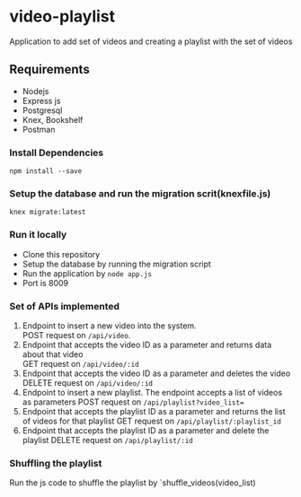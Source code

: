 # video-playlist
Application to add set of videos and creating a playlist with the set of videos

## Requirements
- Nodejs
- Express js
- Postgresql
- Knex, Bookshelf
- Postman

### Install Dependencies
`npm install --save`

### Setup the database and run the migration scrit(knexfile.js)
`knex migrate:latest`

### Run it locally
- Clone this repository
- Setup the database by running the migration script
- Run the application by `node app.js`
- Port is 8009

### Set of APIs implemented
  1. Endpoint to insert a new video into the system.  
  POST request on `/api/video`. 
  2. Endpoint that accepts the video ID as a parameter and returns data about that video  
  GET request on `/api/video/:id` 
  3. Endpoint that accepts the video ID as a parameter and deletes the video 
  DELETE request on `/api/video/:id` 
  4. Endpoint to insert a new playlist. The endpoint accepts a list of videos as parameters 
  POST request on `/api/playlist?video_list=` 
  5. Endpoint that accepts the playlist ID as a parameter and returns the list of videos for that playlist 
  GET request on `/api/playlist/:playlist_id` 
  6. Endpoint that accepts the playlist ID as a parameter and delete the playlist 
   DELETE request on `/api/playlist/:id` 

### Shuffling the playlist
Run the js code to shuffle the playlist by `shuffle_videos(video_list)









